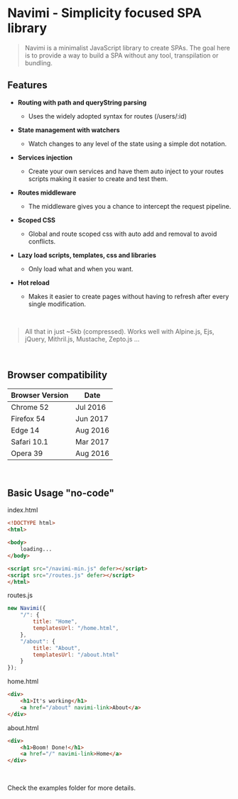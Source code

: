 # Navimi - Simplicity focused SPA library

> Navimi is a minimalist JavaScript library to create SPAs. The goal here is to provide a way to build a SPA without any tool, transpilation or bundling.

## Features

- **Routing with path and queryString parsing**
  - Uses the widely adopted syntax for routes (/users/:id)

- **State management with watchers**
  - Watch changes to any level of the state using a simple dot notation.

- **Services injection**
  - Create your own services and have them auto inject to your routes scripts making it easier to create and test them.

- **Routes middleware**
  - The middleware gives you a chance to intercept the request pipeline.
 
- **Scoped CSS**
  - Global and route scoped css with auto add and removal to avoid conflicts.

- **Lazy load scripts, templates, css and libraries**
  - Only load what and when you want.

- **Hot reload**
  - Makes it easier to create pages without having to refresh after every single modification.

<br>

> All that in just ~5kb (compressed). Works well with Alpine.js, Ejs, jQuery, Mithril.js, Mustache, Zepto.js ...


<br>

## Browser compatibility
| Browser Version  | Date     |
|------------------|-------   |
| Chrome 52        | Jul 2016 |
| Firefox 54       | Jun 2017 |
| Edge 14          | Aug 2016 |
| Safari 10.1      | Mar 2017 |
| Opera 39         | Aug 2016 |


<br>

## Basic Usage "no-code"

index.html
```html
<!DOCTYPE html>
<html>

<body>
    loading...
</body>

<script src="/navimi-min.js" defer></script>
<script src="/routes.js" defer></script>
</html>
```

routes.js
```js
new Navimi({
    "/": {
        title: "Home",
        templatesUrl: "/home.html",
    },
    "/about": {
        title: "About",
        templatesUrl: "/about.html"
    }
});

```

home.html
```html
<div>
    <h1>It's working</h1>
    <a href="/about" navimi-link>About</a>        
</div>
```

about.html
```html
<div>
    <h1>Boom! Done!</h1>
    <a href="/" navimi-link>Home</a>
</div>
```

<br>

Check the examples folder for more details.